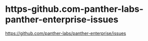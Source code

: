 # https-github.com-panther-labs-panther-enterprise-issues
https://github.com/panther-labs/panther-enterprise/issues
